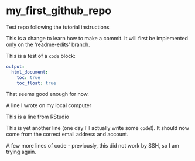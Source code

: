 # my_first_github_repo
Test repo following the tutorial instructions

This is a change to learn how to make a commit.
It will first be implemented only on the 'readme-edits' branch.

This is a test of a `code` block:
```yaml
output:
  html_document:
    toc: true
    toc_float: true
```

That seems good enough for now.

A line I wrote on my local computer

This is a line from RStudio

This is yet another line (one day I'll actually write some `code`!). It should now come from the correct email address and account.

A few more lines of code - previously, this did not work by SSH, so I am trying again.
